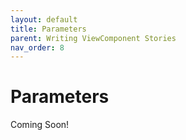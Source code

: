 ```yaml
---
layout: default
title: Parameters
parent: Writing ViewComponent Stories
nav_order: 8
---
```


# Parameters

Coming Soon!
